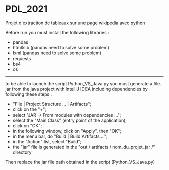 # PDL_2021
Projet d'extraction de tableaux sur une page wikipédia avec python


Before run you must install the following libraries :
- pandas
- html5lib (pandas need to solve some problem)
- lxml (pandas need to solve some problem)
- requests
- bs4
- os
------------------------------------------------------------------------------------------
to be able to launch the script Python_VS_Java.py you must generate a file. jar from the java project with IntelliJ IDEA including dependencies
by following these steps :

- "File | Project Structure ... | Artifacts";
- click on the "+";
- select "JAR -> From modules with dependencies ...";
- select the "Main Class" (entry point of the application);
- click on "OK";
- in the following window, click on "Apply", then "OK";
- in the menu bar, do "Build | Build Artifacts ...";
 - in the "Action" list, select "Build";
 - the "jar" file is generated in the "out / artifacts / nom_du_projet_jar /" directory
 
 Then replace the jar file path obtained in the script (Python_VS_Java.py)

